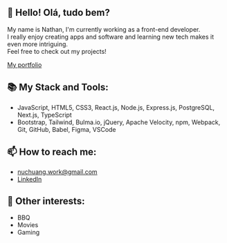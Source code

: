 ## :wave:  Hello! Olá, tudo bem?
My name is Nathan, I'm currently working as a front-end developer.  
I really enjoy creating apps and software and learning new tech makes it even more intriguing.  
Feel free to check out my projects!

[My portfolio](https://nathanhuang.dev)

## :books: My Stack and Tools:
- JavaScript, HTML5, CSS3, React.js, Node.js, Express.js, PostgreSQL, Next.js, TypeScript
- Bootstrap, Tailwind, Bulma.io, jQuery, Apache Velocity, npm, Webpack, Git, GitHub, Babel, Figma, VSCode

## :mailbox: How to reach me:
- nuchuang.work@gmail.com
- [LinkedIn](https://www.linkedin.com/in/nathanuch)

## :moyai: Other interests:
- BBQ
- Movies
- Gaming

